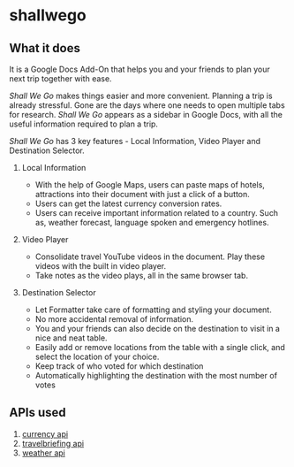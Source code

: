# shallwego


## What it does
It is a Google Docs Add-On that helps you and your friends to plan your next trip together with ease.

_Shall We Go_ makes things easier and more convenient. Planning a trip is already stressful. Gone are the days where one needs to open multiple tabs for research. _Shall We Go_ appears as a sidebar in Google Docs, with all the useful information required to plan a trip.

_Shall We Go_ has 3 key features - Local Information, Video Player and Destination Selector.

1. Local Information
   - With the help of Google Maps, users can paste maps of hotels, attractions into their document with just a click of a button.
   - Users can get the latest currency conversion rates.
   - Users can receive important information related to a country. Such as, weather forecast, language spoken and emergency hotlines.
   
2. Video Player
   - Consolidate travel YouTube videos in the document. Play these videos with the built in video player.
   - Take notes as the video plays, all in the same browser tab. 
   
3. Destination Selector
   - Let Formatter take care of formatting and styling your document.
   - No more accidental removal of information. 
   - You and your friends can also decide on the destination to visit in a nice and neat table. 
   - Easily add or remove locations from the table with a single click, and select the location of your choice.
   - Keep track of who voted for which destination
   - Automatically highlighting the destination with the most number of votes

## APIs used
1. [currency api](https://github.com/fawazahmed0/currency-api)
2. [travelbriefing api](https://travelbriefing.org/api)
3. [weather api](https://github.com/robertoduessmann/weather-api)

